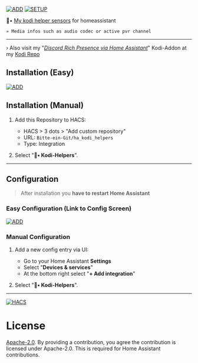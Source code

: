 [![ADD][hacs1]](https://my.home-assistant.io/redirect/hacs_repository/?owner=Bitte-ein-Git&repository=ha_kodi_helpers&category=integration) [![SETUP][setup1]](https://my.home-assistant.io/redirect/hacs_repository/?owner=Bitte-ein-Git&repository=ha_kodi_helpers&category=integration)

<!--
<p align="center">
  <img src="img/repo.png" alt="Logo">
</p>
-->

🗿• [My kodi helper sensors](https://github.com/Bitte-ein-Git/ha_kodi_helpers) for homeassistant

`» Media infos such as audio codec or active pvr channel`
<hr>

› Also visit my "[*Discord Rich Presence via Home Assistant*](https://github.com/Bitte-ein-Git/kodi-repo/tree/master/repo/zips/service.dc_ha_presence)" Kodi-Addon at my [Kodi Repo](https://github.com/Bitte-ein-Git/kodi-repo)

## Installation (Easy)
[![ADD][hacs2]](https://my.home-assistant.io/redirect/hacs_repository/?owner=Bitte-ein-Git&repository=ha_kodi_helpers&category=integration)
## Installation (Manual)
1. Add this Repository to HACS:
   - HACS > 3 dots > "Add custom repository"
   - URL: `Bitte-ein-Git/ha_kodi_helpers`
   - Type: Integration

2. Select "**🍿• Kodi-Helpers**".

<hr>

## Configuration

> After installation you **have to restart Home Assistant**

### Easy Configuration (Link to Config Screen)
[![ADD][setup2]](https://my.home-assistant.io/redirect/hacs_repository/?owner=Bitte-ein-Git&repository=ha_kodi_helpers&category=integration)
### Manual Configuration
1. Add a new config entry via UI:
   - Go to your Home Assistant **Settings**
   - Select "**Devices & services**"
   - At the bottom right select "**+ Add integration**"

2. Select "**🍿• Kodi-Helpers**".

<hr>

[![HACS][hacsbadge]](https://hacs.xyz)

# License

[Apache-2.0](LICENSE). By providing a contribution, you agree the contribution is licensed under Apache-2.0. This is required for Home Assistant contributions.

[hacsbadge]: https://img.shields.io/badge/HACS-Default-orange.svg?style=for-the-badge
[hacs1]: https://img.shields.io/badge/HACS-%23ff8c00.svg?style=for-the-badge&logo=homeassistantcommunitystore&label=Add%20Repository%20to
[hacs2]: https://my.home-assistant.io/badges/hacs_repository.svg
[setup1]: https://img.shields.io/badge/HA-%2318BCF2.svg?style=for-the-badge&logo=homeassistant&label=Add%20Integration%20to
[setup2]: https://my.home-assistant.io/badges/config_flow_start.svg
